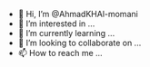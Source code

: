 - 👋 Hi, I’m @AhmadKHAl-momani
- 👀 I’m interested in ...
- 🌱 I’m currently learning ...
- 💞️ I’m looking to collaborate on ...
- 📫 How to reach me ...

<!---
AhmadKHAl-momani/AhmadKHAl-momani is a ✨ special ✨ repository because its `README.md` (this file) appears on your GitHub profile.
You can click the Preview link to take a look at your changes.
--->
